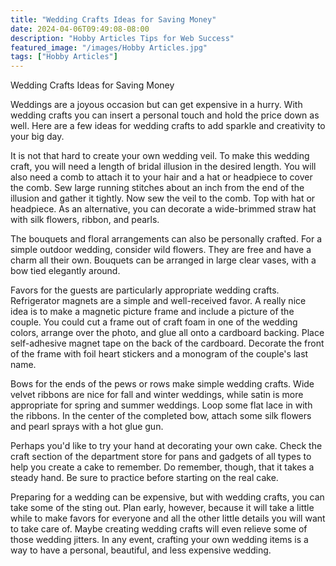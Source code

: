 ```yaml
---
title: "Wedding Crafts Ideas for Saving Money"
date: 2024-04-06T09:49:08-08:00
description: "Hobby Articles Tips for Web Success"
featured_image: "/images/Hobby Articles.jpg"
tags: ["Hobby Articles"]
---
```


Wedding Crafts Ideas for Saving Money

Weddings are a joyous occasion but can get expensive in a hurry.  With wedding crafts you can insert a personal touch and hold the price down as well.  Here are a few ideas for wedding crafts to add sparkle and creativity to your big day.

It is not that hard to create your own wedding veil.  To make this wedding craft, you will need a length of bridal illusion in the desired length.  You will also need a comb to attach it to your hair and a hat or headpiece to cover the comb.  Sew large running stitches about an inch from the end of the illusion and gather it tightly.  Now  sew the veil to the comb.  Top with hat or headpiece.   As an alternative, you can decorate a wide-brimmed straw hat with silk flowers, ribbon, and pearls.

The bouquets and floral arrangements can also be personally crafted.  For a simple outdoor wedding, consider wild flowers.  They are free and have a charm all their own.  Bouquets can be arranged in large clear vases, with a bow tied elegantly around.

Favors for the guests are particularly appropriate wedding crafts.  Refrigerator magnets are a simple and well-received favor.  A really nice idea is to make a magnetic picture frame and include a picture of the couple.  You could cut a frame out of craft foam in one of the wedding colors, arrange over the photo, and glue all onto a cardboard backing.  Place self-adhesive magnet tape on the back of the cardboard.  Decorate the front of the frame with foil heart stickers and a monogram of the couple's last name.  

Bows for the ends of the pews or rows make simple wedding crafts.  Wide velvet ribbons are nice for fall and winter weddings, while satin is more appropriate for spring and summer weddings.  Loop some flat lace in with the ribbons.  In the center of the completed bow, attach some silk flowers and pearl sprays with a hot glue gun.

Perhaps you'd like to try your hand at decorating your own cake.  Check the craft section of the department store for pans and gadgets of all types to help you create a cake to remember.  Do remember, though, that it takes a steady hand.  Be sure to practice before starting on the real cake.

Preparing for a wedding can be expensive, but with wedding crafts, you can take some of the sting out.  Plan early, however, because it will take a little while to make favors for everyone and all the other little details you will want to take care of.  Maybe creating wedding crafts will even relieve some of those wedding jitters.  In any event, crafting your own wedding items is a way to have a personal, beautiful, and less expensive wedding.
